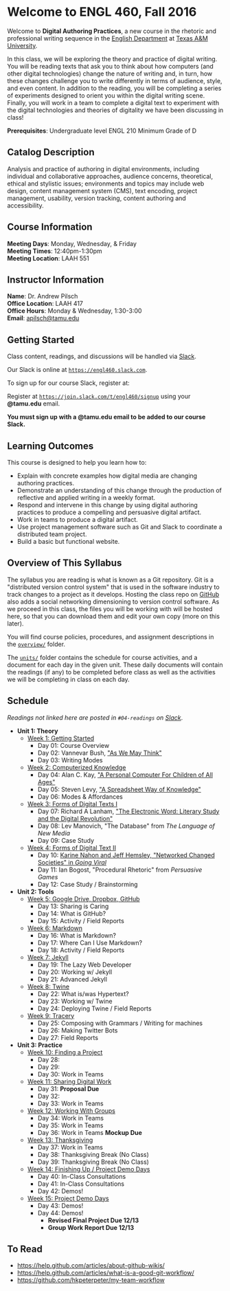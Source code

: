 # Welcome to ENGL 460, Fall 2016

Welcome to **Digital Authoring Practices**, a new course in the rhetoric and professional writing sequence in the [English Department](https://english.tamu.edu) at [Texas A&M University](https://www.tamu.edu).

In this class, we will be exploring the theory and practice of digital writing. You will be reading texts that ask you to think about how computers (and other digital technologies) change the nature of writing and, in turn, how these changes challenge you to write differently in terms of audience, style, and even content. In addition to the reading, you will be completing a series of experiments designed to orient you within the digital writing scene. Finally, you will work in a team to complete a digital text to experiment with the digital technologies and theories of digitality we have been discussing in class!

**Prerequisites**: Undergraduate level ENGL 210 Minimum Grade of D 

## Catalog Description

Analysis and practice of authoring in digital environments, including individual and collaborative approaches, audience concerns, theoretical, ethical and stylistic issues; environments and topics may include web design, content management system (CMS), text encoding, project management, usability, version tracking, content authoring and accessibility.

## Course Information

**Meeting Days**: Monday, Wednesday, & Friday  
**Meeting Times**: 12:40pm-1:30pm  
**Meeting Location**: LAAH 551

## Instructor Information

**Name**: Dr. Andrew Pilsch  
**Office Location**: LAAH 417  
**Office Hours**: Monday & Wednesday, 1:30-3:00  
**Email**: apilsch@tamu.edu

## Getting Started

Class content, readings, and discussions will be handled via [Slack](https://slack.com).

Our Slack is online at [`https://engl460.slack.com`](https://engl460.slack.com).

To sign up for our course Slack, register at:

Register at [`https://join.slack.com/t/engl460/signup`](https://join.slack.com/t/engl460/signup) using your **@tamu.edu** email.

**You must sign up with a @tamu.edu email to be added to our course Slack.**

## Learning Outcomes

This course is designed to help you learn how to:

* Explain with concrete examples how digital media are changing authoring practices.
* Demonstrate an understanding of this change through the production of reflective and applied writing in a weekly format.
* Respond and intervene in this change by using digital authoring practices to produce a compelling and persuasive digital artifact.
* Work in teams to produce a digital artifact.
* Use project management software such as Git and Slack to coordinate a distributed team project.
* Build a basic but functional website.

## Overview of This Syllabus

The syllabus you are reading is what is known as a Git repository. Git is a "distributed version control system" that is used in the software industry to track changes to a project as it develops. Hosting the class repo on [GitHub](https://github.com) also adds a social networking dimensioning to version control software. As we proceed in this class, the files you will be working with will be hosted here, so that you can download them and edit your own copy (more on this later).

You will find course policies, procedures, and assignment descriptions in the [`overview/`](overview/) folder.

The [`units/`](units/) folder contains the schedule for course activities, and a document for each day in the given unit. These daily documents will contain the readings (if any) to be completed before class as well as the activities we will be completing in class on each day.

## Schedule

*Readings not linked here are posted in `#04-readings` on [Slack](https://engl460.slack.com)*.

* **Unit 1: Theory**
	* [Week 1: Getting Started](units/01-theory/01-starting/)
		* Day 01: Course Overview
		* Day 02: Vannevar Bush, ["As We May Think"](https://www.theatlantic.com/magazine/archive/1945/07/as-we-may-think/303881/)
		* Day 03: Writing Modes
	* [Week 2: Computerized Knowledge](units/01-theory/02-knowledge)
		* Day 04: Alan C. Kay, ["A Personal Computer For Children of All Ages"](https://www.mprove.de/diplom/gui/kay72.html)
		* Day 05: Steven Levy, ["A Spreadsheet Way of Knowledge"](https://www.wired.com/2014/10/a-spreadsheet-way-of-knowledge/)
		* Day 06: Modes & Affordances
	* [Week 3: Forms of Digital Texts I](units/01-theory/03-texts1)
		* Day 07: Richard A Lanham, ["The Electronic Word: Literary Study and the Digital Revolution"](https://www.jstor.org.ezproxy.library.tamu.edu/stable/469101?seq=1)
		* Day 08: Lev Manovich, "The Database" from *The Language of New Media*
		* Day 09: Case Study
	* [Week 4: Forms of Digital Text II](units/01-theory/04-texts2)
		* Day 10: [Karine Nahon and Jeff Hemsley, "Networked Changed Societies" in *Going Viral*](http://ebookcentral.proquest.com.ezproxy.library.tamu.edu/lib/tamucs/reader.action?docID=1578387)
		* Day 11: Ian Bogost, "Procedural Rhetoric" from *Persuasive Games*
		* Day 12: Case Study / Brainstorming
* **Unit 2: Tools**
	* [Week 5: Google Drive, Dropbox, GitHub](units/02-tools/05-github)
		* Day 13: Sharing is Caring
		* Day 14: What is GitHub?
		* Day 15: Activity / Field Reports
	* [Week 6: Markdown](units/02-tools/06-markdown)
		* Day 16: What is Markdown?
		* Day 17: Where Can I Use Markdown?
		* Day 18: Activity / Field Reports
	* [Week 7: Jekyll](units/02-tools/07-jekyll)
		* Day 19: The Lazy Web Developer
		* Day 20: Working w/ Jekyll
		* Day 21: Advanced Jekyll
	* [Week 8: Twine](units/02-tools/08-twine)
		* Day 22: What is/was Hypertext?
		* Day 23: Working w/ Twine
		* Day 24: Deploying Twine / Field Reports
	* [Week 9: Tracery](units/02-tools/09-tracery)
		* Day 25: Composing with Grammars / Writing for machines
		* Day 26: Making Twitter Bots
		* Day 27: Field Reports
* **Unit 3: Practice**
	* [Week 10: Finding a Project](units/03-practice/10-brainstorm)
		* Day 28: 
		* Day 29: 
		* Day 30: Work in Teams
	* [Week 11: Sharing Digital Work](units/03-practice/11-share)
		* Day 31: **Proposal Due**
		* Day 32: 
		* Day 33: Work in Teams
	* [Week 12: Working With Groups](units/03-practice/12-groupwork)
		* Day 34: Work in Teams
		* Day 35: Work in Teams
		* Day 36: Work in Teams **Mockup Due**
	* [Week 13: Thanksgiving](units/03-practice/13-teamwork)
		* Day 37: Work in Teams
		* Day 38: Thanksgiving Break (No Class)
		* Day 39: Thanksgiving Break (No Class)
	* [Week 14: Finishing Up / Project Demo Days](units/03-practice/14-demos)
		* Day 40: In-Class Consultations
		* Day 41: In-Class Consultations
		* Day 42: Demos!
	* [Week 15: Project Demo Days](units/03-practice/14-demos)
		* Day 43: Demos!
		* Day 44: Demos!
			* **Revised Final Project Due 12/13**
			* **Group Work Report Due 12/13**

## To Read

* https://help.github.com/articles/about-github-wikis/
* https://help.github.com/articles/what-is-a-good-git-workflow/
* https://github.com/hkpeterpeter/my-team-workflow